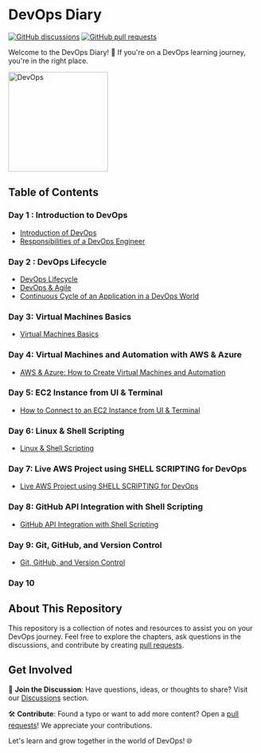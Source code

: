 # DevOps Diary

[![GitHub discussions](https://img.shields.io/github/discussions/whoami-anoint/DevOps)](https://github.com/whoami-anoint/DevOps/discussions)
[![GitHub pull requests](https://img.shields.io/github/issues-pr/whoami-anoint/DevOps)](https://github.com/whoami-anoint/DevOps/pulls)

Welcome to the DevOps Diary! 🚀 If you're on a DevOps learning journey, you're in the right place.

<img src="https://github.com/whoami-anoint/DevOps/assets/72187543/9bd769cc-39ca-42af-862b-2fcf4fa5756a" width="200" alt="DevOps">


## Table of Contents

### Day 1 : Introduction to DevOps
- [Introduction of DevOps](Day%201/1_introduction.md)
- [Responsibilities of a DevOps Engineer](Day%201/2_responsibilities.md)

### Day 2 : DevOps Lifecycle
- [DevOps Lifecycle](Day%202/3_lifecycle.md)
- [DevOps & Agile](Day%202/4_DevOps_Agile.md)
- [Continuous Cycle of an Application in a DevOps World](Day%202/5_continuous_cycle.md)

### Day 3: Virtual Machines Basics
- [Virtual Machines Basics](Day%203/7_virtual_machines_basics.md)

### Day 4: Virtual Machines and Automation with AWS & Azure
- [AWS & Azure: How to Create Virtual Machines and Automation](Day%204/8_aws_azure_virtual_machines_automation.md)

### Day 5: EC2 Instance from UI & Terminal
- [How to Connect to an EC2 Instance from UI & Terminal](Day%205/9_Connect_to_an_EC2_Instance_from_UI_and_Terminal.md)

### Day 6: Linux & Shell Scripting
- [Linux & Shell Scripting](/Day%206/10_linux_and_shell.md)

### Day 7: Live AWS Project using SHELL SCRIPTING for DevOps
- [Live AWS Project using SHELL SCRIPTING for DevOps](/Day%207/11_Live_AWS_Project_using_SHELL_SCRIPTING.md)

### Day 8: GitHub API Integration with Shell Scripting
- [GitHub API Integration with Shell Scripting](/Day%208/12_GitHub_API_Integration_with_Shell%20Scripting.md)

### Day 9: Git, GitHub, and Version Control
- [Git, GitHub, and Version Control](/Day%209/13_Git_GitHub_and_Version_Control.md)

### Day 10

## About This Repository

This repository is a collection of notes and resources to assist you on your DevOps journey. Feel free to explore the chapters, ask questions in the discussions, and contribute by creating [pull requests](https://github.com/whoami-anoint/DevOps-Diary/pulls).

## Get Involved

📣 **Join the Discussion**: Have questions, ideas, or thoughts to share? Visit our [Discussions](https://github.com/whoami-anoint/DevOps/discussions) section.

🛠️ **Contribute**: Found a typo or want to add more content? Open a [pull requests](https://github.com/whoami-anoint/DevOps-Diary/pulls)! We appreciate your contributions.

Let's learn and grow together in the world of DevOps! 🌐
